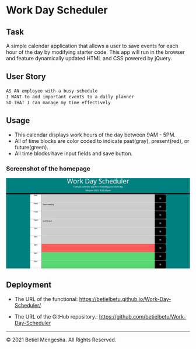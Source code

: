 # Work Day Scheduler

## Task

A simple calendar application that allows a user to save events for each hour of the day by modifying starter code. This app will run in the browser and feature dynamically updated HTML and CSS powered by jQuery.



## User Story

```
AS AN employee with a busy schedule
I WANT to add important events to a daily planner
SO THAT I can manage my time effectively
```


## Usage

* This calendar displays work hours of the day between 9AM - 5PM.
* All of time blocks are color coded to indicate past(gray), present(red), or future(green).
* All time blocks have input fields and save button. 




### Screenshot of the homepage



![day planner demo](./Assets/screenshot.png)





## Deployment


* The URL of the functional: https://betielbetu.github.io/Work-Day-Scheduler/

* The URL of the GitHub repository.: https://github.com/betielbetu/Work-Day-Scheduler

- - -
© 2021 Betiel Mengesha. All Rights Reserved.
